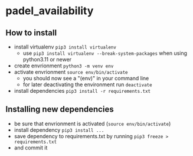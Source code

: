 # padel_availability

## How to install
- install virtualenv `pip3 install virtualenv`
	- use `pip3 install virtualenv --break-system-packages` when using python3.11 or newer
- create envrionment `python3 -m venv env`
- activate envrionment `source env/bin/activate`
    - you should now see a "(env)" in your command line
    - for later deactivating the environment run `deactivate`
- install dependencies `pip3 install -r requirements.txt`

## Installing new dependencies
- be sure that envrionment is activated (`source env/bin/activate`)
- install dependency `pip3 install ...`
- save dependency to requirements.txt by running `pip3 freeze > requirements.txt`
- and commit it
